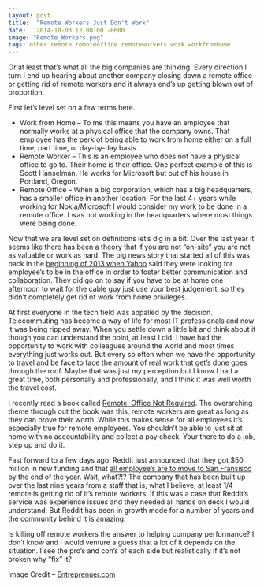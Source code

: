 ```yaml
---
layout: post
title:  "Remote Workers Just Don't Work"
date:   2014-10-03 12:00:00 -0600
image: "Remote_Workers.png"
tags: other remote remoteoffice remoteworkers work workfromhome
---
```

Or at least that’s what all the big companies are thinking. Every direction I turn I end up hearing about another company closing down a remote office or getting rid of remote workers and it always end’s up getting blown out of proportion.

First let’s level set on a few terms here.

<!--break-->

* Work from Home – To me this means you have an employee that normally works at a physical office that the company owns. That employee has the perk of being able to work from home either on a full time, part time, or day-by-day basis.
* Remote Worker – This is an employee who does not have a physical office to go to. Their home is their office. One perfect example of this is Scott Hanselman. He works for Microsoft but out of his house in Portland, Oregon.
* Remote Office – When a big corporation, which has a big headquarters, has a smaller office in another location. For the last 4+ years while working for Nokia/Microsoft I would consider my work to be done in a remote office. I was not working in the headquarters where most things were being done.

Now that we are level set on definitions let’s dig in a bit. Over the last year it seems like there has been a theory that if you are not “on-site” you are not as valuable or work as hard. The big news story that started all of this was back in the [beginning of 2013 when Yahoo](http://money.cnn.com/2013/02/25/technology/yahoo-work-from-home/) said they were looking for employee’s to be in the office in order to foster better communication and collaboration. They did go on to say if you have to be at home one afternoon to wait for the cable guy just use your best judgement, so they didn’t completely get rid of work from home privileges.

At first everyone in the tech field was appalled by the decision. Telecommuting has become a way of life for most IT professionals and now it was being ripped away. When you settle down a little bit and think about it though you can understand the point, at least I did. I have had the opportunity to work with colleagues around the world and most times everything just works out. But every so often when we have the opportunity to travel and be face to face the amount of real work that get’s done goes through the roof. Maybe that was just my perception but I know I had a great time, both personally and professionally, and I think it was well worth the travel cost.

I recently read a book called [Remote: Office Not Required](http://www.amazon.com/Remote-Office-Required-Jason-Fried-ebook/dp/B00C0ALZ0W/ref=sr_1_1?ie=UTF8&qid=1412347341&sr=8-1&keywords=remote+book). The overarching theme through out the book was this, remote workers are great as long as they can prove their worth. While this makes sense for all employees it’s especially true for remote employees. You shouldn’t be able to just sit at home with no accountability and collect a pay check. Your there to do a job, step up and do it.

Fast forward to a few days ago. Reddit just announced that they got $50 million in new funding and that [all employee’s are to move to San Fransisco](http://venturebeat.com/2014/10/01/after-raising-50m-reddit-forces-remote-workers-to-relocate-to-sf-or-get-fired/) by the end of the year. Wait, what?!? The company that has been built up over the last nine years from a staff that is, what I believe, at least 1/4 remote is getting rid of it’s remote workers. If this was a case that Reddit’s service was experience issues and they needed all hands on deck I would understand. But Reddit has been in growth mode for a number of years and the community behind it is amazing.

Is killing off remote workers the answer to helping company performance? I don’t know and I would venture a guess that a lot of it depends on the situation. I see the pro’s and con’s of each side but realistically if it’s not broken why “fix” it?

Image Credit – [Entreprenuer.com](http://www.entrepreneur.com/topic/telecommuting)
